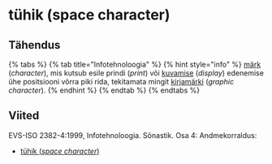 # tühik \(space character\)

## Tähendus

{% tabs %}
{% tab title="Infotehnoloogia" %}
{% hint style="info" %}
[märk](maerk-character.md) \(_character_\), mis kutsub esile prindi \(_print_\) või [kuvamise](kuva-display.md) \(_display_\) edenemise ühe positsiooni võrra piki rida, tekitamata mingit [kirjamärki](kirjamaerk-graphic-character.md) \(_graphic character_\).
{% endhint %}
{% endtab %}
{% endtabs %}

## Viited

EVS-ISO 2382-4:1999, Infotehnoloogia. Sõnastik. Osa 4: Andmekorraldus:

* [tühik \(_space character_\)](http://www.eki.ee/dict/its/index.cgi?Q=D0885F25-6C03-1014-88DC-FC5F0DBED45A&F=GUID&C01=1&C02=0&C10=1)

